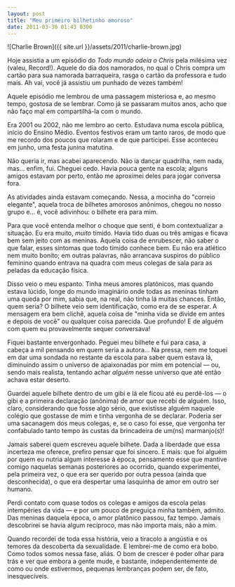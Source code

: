 ```yaml
---
layout: post
title: "Meu primeiro bilhetinho amoroso"
date: 2011-03-30 01:43 0300
---
```

![Charlie Brown]({{ site.url }}/assets/2011/charlie-brown.jpg)

Hoje assistia a um episódio do _Todo mundo odeia o Chris_ pela milésima vez (valeu, Record!). Aquele do dia dos namorados, no qual o Chris compra um cartão para sua namorada barraqueira, rasga o cartão da professora e tudo mais. Ah vai, você já assistiu um punhado de vezes também!

Aquele episódio me lembrou de uma passagem misteriosa e, ao mesmo tempo, gostosa de se lembrar. Como já se passaram muitos anos, acho que não faço mal em compartilhá-la com o mundo.

Era 2001 ou 2002, não me lembro ao certo. Estudava numa escola pública, início do Ensino Médio. Eventos festivos eram um tanto raros, de modo que me recordo dos poucos que rolaram e de que participei. Esse aconteceu em junho, uma festa junina matutina.

Não queria ir, mas acabei aparecendo. Não ia dançar quadrilha, nem nada, mas… enfim, fui. Cheguei cedo. Havia pouca gente na escola; alguns amigos estavam por perto, então me aproximei deles para jogar conversa fora.

As atividades ainda estavam começando. Nessa, a mocinha do "correio elegante", aquela troca de bilhetes amorosos anônimos, chegou no nosso grupo e… é, você adivinhou: o bilhete era para mim.

Para que você entenda melhor o choque que senti, é bom contextualizar a situação. Eu era muito, _muito_ tímido. Havia tido duas ou três amigas e ficava bem sem jeito com as meninas. Aquela coisa de enrubescer, não saber o que falar, esses sintomas que todo tímido conhece bem. Eu não era atlético nem muito bonito; em outras palavras, não arrancava suspiros do público feminino quando entrava na quadra com meus colegas de sala para as peladas da educação física.

Disso veio o meu espanto. Tinha meus amores platônicos, mas quando estava lúcido, longe do mundo imaginário onde todas as meninas tinham uma queda por mim, sabia que, na real, não tinha lá muitas chances. Então, quem seria? O bilhete veio sem identificação, como era de se esperar. A mensagem era bem clichê, aquela coisa de "minha vida se divide em antes e depois de você" ou qualquer coisa parecida. Que profundo! E de alguém com quem eu provavelmente sequer conversava!

Fiquei bastante envergonhado. Peguei meu bilhete e fui para casa, a cabeça a mil pensando em quem seria a autora… Na pressa, nem me toquei em dar uma sondada no restante da escola para saber quem estava lá, diminuindo assim o universo de apaixonadas por mim em potencial — ou, sendo mais realista, tentando achar _alguém_ nesse universo que até então achava estar deserto.

Guardei aquele bilhete dentro de um gibi e lá ele ficou até eu perdê-los — o gibi e a primeira declaração (anônima) de amor que recebi de alguém. Isso, claro, considerando que fosse algo sério, que existisse alguém naquele colégio que gostasse de mim e tinha vergonha de se declarar. Poderia ser uma sacanagem dos meus colegas, e, se o caso foi esse, que vergonha ter confabulado tanto tempo às custas da brincadeira de um(ns) marmanjo(s)!

Jamais saberei quem escreveu aquele bilhete. Dada a liberdade que essa incerteza me oferece, prefiro pensar que foi sincero. E mais: que foi alguém por quem eu nutria algum interesse à época, pensamento esse que mantive comigo naquelas semanas posteriores ao ocorrido, quando experimentei, pela primeira vez, o que era ser querido por outra pessoa (ainda que desconhecida), o que era despertar uma lasquinha de amor em outro ser humano.

Perdi contato com quase todos os colegas e amigos da escola pelas intempéries da vida — e por um pouco de preguiça minha também, admito. Das meninas daquela época, o amor platônico passou, faz tempo. Jamais descobrirei se havia algum recíproco, mas não importa mais, não a mim.

Quando recordei de toda essa história, veio a tiracolo a angústia e os temores da descoberta da sexualidade. E lembrei-me de como era bobo. Como todos somos nessa fase, aliás. O bom de crescer é poder olhar para trás e ver que embora a gente mude, e bastante, independentemente de como ou onde estivermos, pequenas lembranças podem ser, de fato, inesquecíveis.
